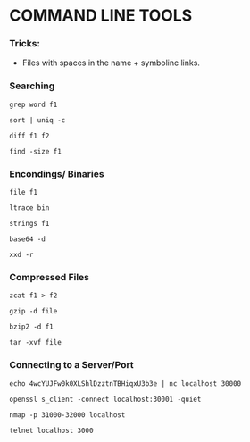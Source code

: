 COMMAND LINE TOOLS
==================


### Tricks:

- Files with spaces in the name + symbolinc links.


### Searching


```
grep word f1

sort | uniq -c

diff f1 f2

find -size f1
```


### Encondings/ Binaries

```
file f1

ltrace bin

strings f1

base64 -d

xxd -r
```



### Compressed Files


```
zcat f1 > f2

gzip -d file

bzip2 -d f1

tar -xvf file
```



### Connecting to a Server/Port

```
echo 4wcYUJFw0k0XLShlDzztnTBHiqxU3b3e | nc localhost 30000

openssl s_client -connect localhost:30001 -quiet

nmap -p 31000-32000 localhost

telnet localhost 3000
```



